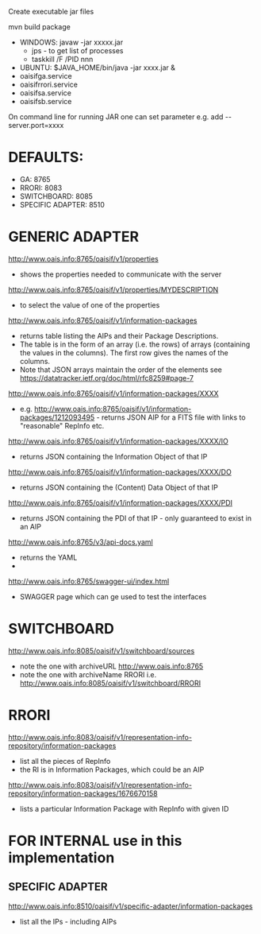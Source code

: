 Create executable jar files

mvn build package

- WINDOWS: javaw -jar xxxxx.jar
  - jps - to get list of processes
  - taskkill /F /PID nnn
- UBUNTU:  $JAVA_HOME/bin/java -jar xxxx.jar &
 - oaisifga.service 
 - oaisifrrori.service
 - oaisifsa.service 
 - oaisifsb.service

On command line for running JAR one can set parameter e.g. add --server.port=xxxx

# DEFAULTS:
- GA: 8765
- RRORI: 8083
- SWITCHBOARD: 8085
- SPECIFIC ADAPTER: 8510


# GENERIC ADAPTER
http://www.oais.info:8765/oaisif/v1/properties
- shows the properties needed to communicate with the server

http://www.oais.info:8765/oaisif/v1/properties/MYDESCRIPTION
- to select the value of one of the properties

http://www.oais.info:8765/oaisif/v1/information-packages		
- returns table listing the AIPs and their Package Descriptions.
- The table is in the form of an array (i.e. the rows) of arrays (containing the values in the columns). The first row gives the names of the columns.
- Note that JSON arrays maintain the order of the elements see https://datatracker.ietf.org/doc/html/rfc8259#page-7

http://www.oais.info:8765/oaisif/v1/information-packages/XXXX
- e.g. http://www.oais.info:8765/oaisif/v1/information-packages/1212093495 - returns JSON AIP for a FITS file with links to "reasonable" RepInfo etc.

http://www.oais.info:8765/oaisif/v1/information-packages/XXXX/IO
- returns JSON containing the Information Object of that IP

http://www.oais.info:8765/oaisif/v1/information-packages/XXXX/DO
- returns JSON containing the (Content) Data Object of that IP

http://www.oais.info:8765/oaisif/v1/information-packages/XXXX/PDI
- returns JSON containing the PDI of that IP - only guaranteed to exist in an AIP

http://www.oais.info:8765/v3/api-docs.yaml
- returns the YAML
- 
http://www.oais.info:8765/swagger-ui/index.html
- SWAGGER page which can ge used to test the interfaces


# SWITCHBOARD
http://www.oais.info:8085/oaisif/v1/switchboard/sources
- note the one with archiveURL http://www.oais.info:8765
- note the one with archiveName RRORI i.e. http://www.oais.info:8085/oaisif/v1/switchboard/RRORI

# RRORI
http://www.oais.info:8083/oaisif/v1/representation-info-repository/information-packages
- list all the pieces of RepInfo
- the RI is in Information Packages, which could be an AIP

http://www.oais.info:8083/oaisif/v1/representation-info-repository/information-packages/1676670158
- lists a particular Information Package with RepInfo with given ID



# FOR INTERNAL use in this implementation
## SPECIFIC ADAPTER
http://www.oais.info:8510/oaisif/v1/specific-adapter/information-packages
- list all the IPs - including AIPs

